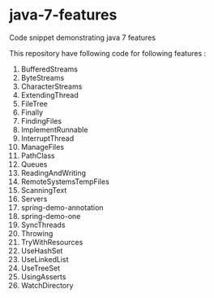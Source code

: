 # java-7-features
Code snippet demonstrating java 7 features 

This repository have following code for following features : 

1. BufferedStreams
2. ByteStreams
3. CharacterStreams
4. ExtendingThread
5. FileTree
6. Finally
7. FindingFiles
8. ImplementRunnable
9. InterruptThread
10. ManageFiles
11. PathClass
12. Queues
13. ReadingAndWriting
14. RemoteSystemsTempFiles
15. ScanningText
16. Servers
17. spring-demo-annotation
18. spring-demo-one
19. SyncThreads
20. Throwing
21. TryWithResources
22. UseHashSet
23. UseLinkedList
24. UseTreeSet
25. UsingAsserts
26. WatchDirectory
